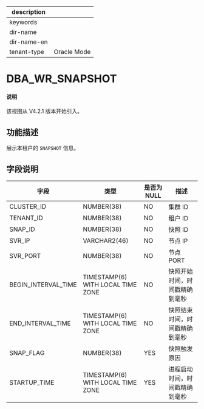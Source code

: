 |description||
|---|---|
|keywords||
|dir-name||
|dir-name-en||
|tenant-type|Oracle Mode|

# DBA_WR_SNAPSHOT

<main id="notice" type='explain'>
  <h4>说明</h4>
  <p>该视图从 V4.2.1 版本开始引入。</p>
</main>

## 功能描述

展示本租户的 `SNAPSHOT` 信息。

## 字段说明

| **字段** | **类型** | **是否为 NULL** | **描述** |
| --- | --- | --- | --- |
| CLUSTER_ID | NUMBER(38) | NO | 集群 ID |
| TENANT_ID | NUMBER(38) | NO | 租户 ID |
| SNAP_ID | NUMBER(38) | NO | 快照 ID  |
| SVR_IP | VARCHAR2(46) | NO | 节点 IP |
| SVR_PORT | NUMBER(38) | NO | 节点 PORT |
| BEGIN_INTERVAL_TIME | TIMESTAMP(6) WITH LOCAL TIME ZONE | NO | 快照开始时间，时间戳精确到毫秒 |
| END_INTERVAL_TIME | TIMESTAMP(6) WITH LOCAL TIME ZONE | NO | 快照结束时间，时间戳精确到毫秒 |
| SNAP_FLAG | NUMBER(38) | YES | 快照触发原因 |
| STARTUP_TIME | TIMESTAMP(6) WITH LOCAL TIME ZONE | YES | 进程启动时间，时间戳精确到毫秒 |
